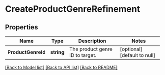 # CreateProductGenreRefinement

## Properties
Name | Type | Description | Notes
------------ | ------------- | ------------- | -------------
**ProductGenreId** | **string** | The product genre ID to target. | [optional] [default to null]

[[Back to Model list]](../README.md#documentation-for-models) [[Back to API list]](../README.md#documentation-for-api-endpoints) [[Back to README]](../README.md)

